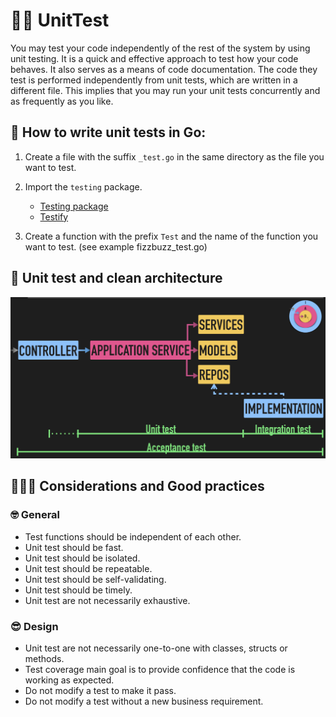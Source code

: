 # ☝🏻 UnitTest

You may test your code independently of the rest of the system by using unit testing. It is a quick and effective approach to test how your code behaves. It also serves as a means of code documentation. The code they test is performed independently from unit tests, which are written in a different file. This implies that you may run your unit tests concurrently and as frequently as you like.

## 📝 How to write unit tests in Go:

1. Create a file with the suffix `_test.go` in the same directory as the file you want to test.
2. Import the `testing` package.
   
   - [Testing package](https://golang.org/pkg/testing/)
   - [Testify](https://github.com/stretchr/testify)
3. Create a function with the prefix `Test` and the name of the function you want to test. (see example fizzbuzz_test.go)

## 💎 Unit test and clean architecture

![Clean architecture diagram](../imgs/TestAndCleanArchitecture.png)

## 🏃🏻‍♀️ Considerations and Good practices

### 🤓 General

- Test functions should be independent of each other.
- Unit test should be fast.
- Unit test should be isolated.
- Unit test should be repeatable.
- Unit test should be self-validating.
- Unit test should be timely.
- Unit test are not necessarily exhaustive.

### 😎 Design

- Unit test are not necessarily one-to-one with classes, structs or methods.
- Test coverage main goal is to provide confidence that the code is working as expected.
- Do not modify a test to make it pass.
- Do not modify a test without a new business requirement.


